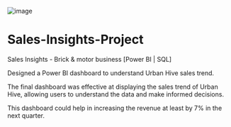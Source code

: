 ![image](https://github.com/aryanu027/Sales-Insights-Project/assets/85437984/5cb39341-6f82-4be6-ae4b-7c3a83544093)

# Sales-Insights-Project
Sales Insights - Brick & motor business [Power BI | SQL]

Designed a Power BI dashboard to understand Urban Hive sales trend.

The final dashboard was effective at displaying the sales trend of Urban Hive, allowing users to understand the data and make informed decisions.

This dashboard could help in increasing the revenue at least by 7% in the next quarter.
